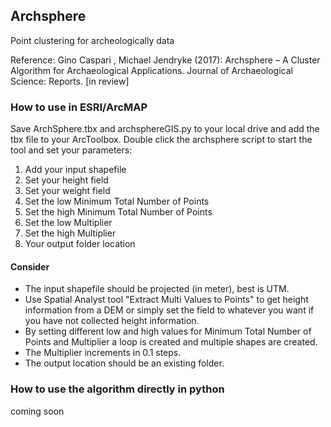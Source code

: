 ## Archsphere
Point clustering for archeologically data

Reference:
Gino Caspari , Michael Jendryke (2017): Archsphere – A Cluster Algorithm for Archaeological Applications. Journal of Archaeological Science: Reports. [in review]

### How to use in ESRI/ArcMAP

Save ArchSphere.tbx and archsphereGIS.py to your local drive and add the tbx file to your ArcToolbox.
Double click the archsphere script to start the tool and set your parameters:

1. Add your input shapefile
2. Set your height field 
3. Set your weight field
4. Set the low Minimum Total Number of Points
5. Set the high Minimum Total Number of Points
6. Set the low Multiplier
7. Set the high Multiplier
8. Your output folder location  

#### Consider
- The input shapefile should be projected (in meter), best is UTM.
- Use Spatial Analyst tool "Extract Multi Values to Points" to get height information from a DEM or simply set the field to whatever you want if you have not collected height information.
- By setting different low and high values for Minimum Total Number of Points and Multiplier a loop is created and multiple shapes are created.  
- The Multiplier increments in 0.1 steps.
- The output location should be an existing folder.

### How to use the algorithm directly in python  
coming soon



